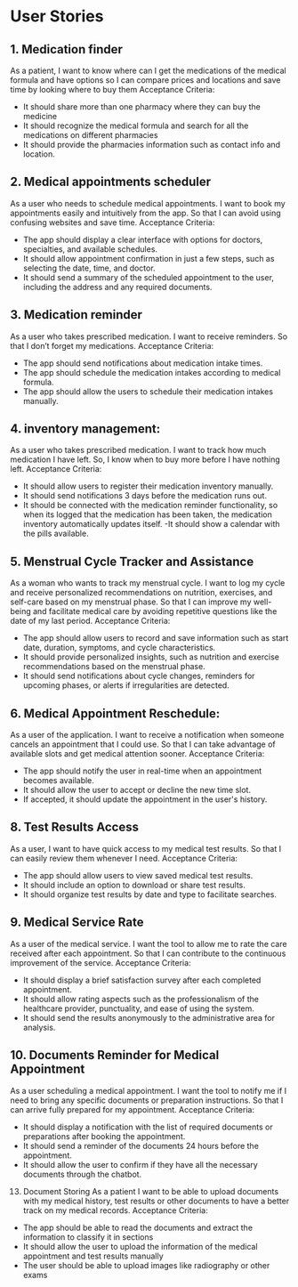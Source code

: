 # User Stories

## 1. Medication finder
 As a patient, I want to know where can I get the medications of the medical formula and have options so I can compare prices and locations and save time by looking where to buy them
Acceptance Criteria:
-	It should share more than one pharmacy where they can buy the medicine
-	It should recognize the medical formula and search for all the medications on different pharmacies
-	It should provide the pharmacies information such as contact info and location.
## 2. Medical appointments scheduler
 As a user who needs to schedule medical appointments. I want to book my appointments easily and intuitively from the app. So that I can avoid using confusing websites and save time.
Acceptance Criteria:
-	The app should display a clear interface with options for doctors, specialties, and available schedules.
-	It should allow appointment confirmation in just a few steps, such as selecting the date, time, and doctor.
-	It should send a summary of the scheduled appointment to the user, including the address and any required documents.
## 3. Medication reminder
As a user who takes prescribed medication. I want to receive reminders. So that I don’t forget my medications.
Acceptance Criteria:
-	The app should send notifications about medication intake times.
-	The app should schedule the medication intakes according to medical formula.
-	The app should allow the users to schedule their medication intakes manually.
## 4. inventory management:
As a user who takes prescribed medication. I want to track how much medication I have left. So, I know when to buy more before I have nothing left.
	Acceptance Criteria:
- It should allow users to register their medication inventory manually.
- It should send notifications 3 days before the medication runs out.
- It should be connected with the medication reminder functionality, so when its logged that the medication has been taken, the medication inventory automatically updates itself.
-It should show a calendar with the pills available.

## 5. Menstrual Cycle Tracker and Assistance
As a woman who wants to track my menstrual cycle. I want to log my cycle and receive personalized recommendations on nutrition, exercises, and self-care based on my menstrual phase. So that I can improve my well-being and facilitate medical care by avoiding repetitive questions like the date of my last period.
Acceptance Criteria:
-	The app should allow users to record and save information such as start date, duration, symptoms, and cycle characteristics.
-	It should provide personalized insights, such as nutrition and exercise recommendations based on the menstrual phase.
-	It should send notifications about cycle changes, reminders for upcoming phases, or alerts if irregularities are detected.
## 6. Medical Appointment Reschedule: 
As a user of the application. I want to receive a notification when someone cancels an appointment that I could use. So that I can take advantage of available slots and get medical attention sooner.
Acceptance Criteria:
-	The app should notify the user in real-time when an appointment becomes available.
-	It should allow the user to accept or decline the new time slot.
-	If accepted, it should update the appointment in the user's history.
## 8. Test Results Access
As a user, I want to have quick access to my medical test results. So that I can easily review them whenever I need.
Acceptance Criteria:
-	The app should allow users to view saved medical test results.
-	It should include an option to download or share test results.
-	It should organize test results by date and type to facilitate searches.



## 9. Medical Service Rate
As a user of the medical service. I want the tool to allow me to rate the care received after each appointment. So that I can contribute to the continuous improvement of the service.
Acceptance Criteria:
-	It should display a brief satisfaction survey after each completed appointment.
-	It should allow rating aspects such as the professionalism of the healthcare provider, punctuality, and ease of using the system.
-	It should send the results anonymously to the administrative area for analysis.
  
## 10. Documents Reminder for Medical Appointment
As a user scheduling a medical appointment. I want the tool to notify me if I need to bring any specific documents or preparation instructions. So that I can arrive fully prepared for my appointment.
Acceptance Criteria:
-	It should display a notification with the list of required documents or preparations after booking the appointment.
-	It should send a reminder of the documents 24 hours before the appointment.
-	It should allow the user to confirm if they have all the necessary documents through the chatbot.
13. Document Storing
As a patient I want to be able to upload documents with my medical history, test results or other documents to have a better track on my medical records.
Acceptance Criteria:
- The app should be able to read the documents and extract the information to classify it in sections
- It should allow the user to upload the information of the medical appointment and test results manually
- The user should be able to upload images like radiography or other exams
